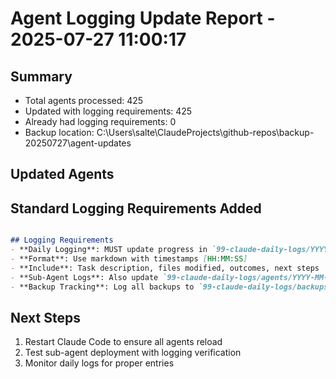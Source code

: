 # Agent Logging Update Report - 2025-07-27 11:00:17

## Summary
- Total agents processed: 425
- Updated with logging requirements: 425
- Already had logging requirements: 0
- Backup location: C:\Users\salte\ClaudeProjects\github-repos\backup-20250727\agent-updates

## Updated Agents


## Standard Logging Requirements Added
```markdown

## Logging Requirements
- **Daily Logging**: MUST update progress in `99-claude-daily-logs/YYYY-MM-DD.md`
- **Format**: Use markdown with timestamps [HH:MM:SS]
- **Include**: Task description, files modified, outcomes, next steps
- **Sub-Agent Logs**: Also update `99-claude-daily-logs/agents/YYYY-MM-DD-agents.md`
- **Backup Tracking**: Log all backups to `99-claude-daily-logs/backups/YYYY-MM-DD-backups.md`
```

## Next Steps
1. Restart Claude Code to ensure all agents reload
2. Test sub-agent deployment with logging verification
3. Monitor daily logs for proper entries

